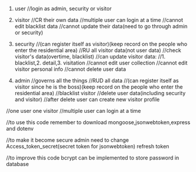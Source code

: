 1. user
//login as admin, security or visitor

2. visitor
//CR their own data
//multiple user can login at a time
//cannot edit blacklist data
//cannot update their data(need to go through admin or security)
 
3. security
//(can register itself as visitor)(keep record on the people who enter the residential area)
//RU all visitor data(not user data)
//check visitor's data(overtime, blacklist)
//can update visitor data:
//1. blacklist,2. detail,3. visitation
//cannot edit user collection
//cannot edit visitor personal info
//cannot delete user data

4. admin
//governs all the things
//RUD all data
//(can register itself as visitor since he is the boss)(keep record on the people who enter the residential area)
//blacklist visitor
//delete user data(including security and visitor)
//after delete user can create new visitor profile

//one user one visitor
//multiple user can login at a time

//to use this code
remember to download mongoose,jsonwebtoken,express and dotenv

//to make it become secure
admin need to change Access_token_secret(secret token for jsonwebtoken)
refresh token

//to improve this code
bcrypt can be implemented to store password in database
